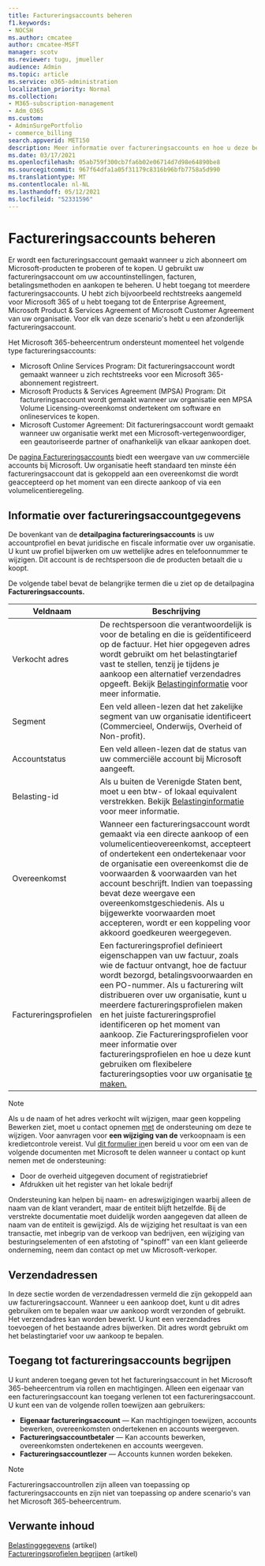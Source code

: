 ```yaml
---
title: Factureringsaccounts beheren
f1.keywords:
- NOCSH
ms.author: cmcatee
author: cmcatee-MSFT
manager: scotv
ms.reviewer: tugu, jmueller
audience: Admin
ms.topic: article
ms.service: o365-administration
localization_priority: Normal
ms.collection:
- M365-subscription-management
- Adm_O365
ms.custom:
- AdminSurgePortfolio
- commerce_billing
search.appverid: MET150
description: Meer informatie over factureringsaccounts en hoe u deze beheert.
ms.date: 03/17/2021
ms.openlocfilehash: 05ab759f300cb7fa6b02e06714d7d98e64890be8
ms.sourcegitcommit: 967f64dfa1a05f31179c8316b96bfb7758a5d990
ms.translationtype: MT
ms.contentlocale: nl-NL
ms.lasthandoff: 05/12/2021
ms.locfileid: "52331596"
---
```

# <a name="manage-billing-accounts"></a>Factureringsaccounts beheren

Er wordt een factureringsaccount gemaakt wanneer u zich abonneert om Microsoft-producten te proberen of te kopen. U gebruikt uw factureringsaccount om uw accountinstellingen, facturen, betalingsmethoden en aankopen te beheren. U hebt toegang tot meerdere factureringsaccounts. U hebt zich bijvoorbeeld rechtstreeks aangemeld voor Microsoft 365 of u hebt toegang tot de Enterprise Agreement, Microsoft Product & Services Agreement of Microsoft Customer Agreement van uw organisatie. Voor elk van deze scenario's hebt u een afzonderlijk factureringsaccount.

Het Microsoft 365-beheercentrum ondersteunt momenteel het volgende type factureringsaccounts:

- Microsoft Online Services Program: Dit factureringsaccount wordt gemaakt wanneer u zich rechtstreeks voor een Microsoft 365-abonnement registreert.
- Microsoft Products & Services Agreement (MPSA) Program: Dit factureringsaccount wordt gemaakt wanneer uw organisatie een MPSA Volume Licensing-overeenkomst ondertekent om software en onlineservices te kopen.
- Microsoft Customer Agreement: Dit factureringsaccount wordt gemaakt wanneer uw organisatie werkt met een Microsoft-vertegenwoordiger, een geautoriseerde partner of onafhankelijk van elkaar aankopen doet.

De <a href="https://go.microsoft.com/fwlink/p/?linkid=2084771" target="_blank">pagina Factureringsaccounts</a> biedt een weergave van uw commerciële accounts bij Microsoft. Uw organisatie heeft standaard ten minste één factureringsaccount dat is gekoppeld aan een overeenkomst die wordt geaccepteerd op het moment van een directe aankoop of via een volumelicentieregeling.

## <a name="understand-billing-account-details"></a>Informatie over factureringsaccountgegevens

De bovenkant van de **detailpagina factureringsaccounts** is uw accountprofiel en bevat juridische en fiscale informatie over uw organisatie. U kunt uw profiel bijwerken om uw wettelijke adres en telefoonnummer te wijzigen. Dit account is de rechtspersoon die de producten betaalt die u koopt.

De volgende tabel bevat de belangrijke termen die u ziet op de detailpagina **Factureringsaccounts.**

| Veldnaam | Beschrijving |
|------------------|------------------------------------------------------------------------------------------------------------------------------------------------------------------------------------------------------------------------------------------------------------------------------|
| Verkocht adres | De rechtspersoon die verantwoordelijk is voor de betaling en die is geïdentificeerd op de factuur. Het hier opgegeven adres wordt gebruikt om het belastingtarief vast te stellen, tenzij je tijdens je aankoop een alternatief verzendadres opgeeft. Bekijk [Belastinginformatie](billing-and-payments/tax-information.md) voor meer informatie. |
| Segment | Een veld alleen-lezen dat het zakelijke segment van uw organisatie identificeert (Commercieel, Onderwijs, Overheid of Non-profit). |
| Accountstatus | Een veld alleen-lezen dat de status van uw commerciële account bij Microsoft aangeeft. |
| Belasting-id | Als u buiten de Verenigde Staten bent, moet u een btw- of lokaal equivalent verstrekken. Bekijk [Belastinginformatie](billing-and-payments/tax-information.md) voor meer informatie. |
| Overeenkomst | Wanneer een factureringsaccount wordt gemaakt via een directe aankoop of een volumelicentieovereenkomst, accepteert of ondertekent een ondertekenaar voor de organisatie een overeenkomst die de voorwaarden & voorwaarden van het account beschrijft. Indien van toepassing bevat deze weergave een overeenkomstgeschiedenis. Als u bijgewerkte voorwaarden moet accepteren,  wordt er een koppeling voor akkoord goedkeuren weergegeven. |
| Factureringsprofielen | Een factureringsprofiel definieert eigenschappen van uw factuur, zoals wie de factuur ontvangt, hoe de factuur wordt bezorgd, betalingsvoorwaarden en een PO-nummer. Als u facturering wilt distribueren over uw organisatie, kunt u meerdere factureringsprofielen maken en het juiste factureringsprofiel identificeren op het moment van aankoop. Zie Factureringsprofielen voor meer informatie over factureringsprofielen en hoe u deze kunt gebruiken om flexibelere factureringsopties voor uw organisatie [te maken.](billing-and-payments/manage-billing-profiles.md) |

> [!NOTE]
> Als u de  naam of het adres verkocht wilt wijzigen, maar geen koppeling Bewerken ziet, moet u contact opnemen [met](../business-video/get-help-support.md) de ondersteuning om deze te wijzigen.  Voor aanvragen voor **een wijziging van de** verkoopnaam is een kredietcontrole vereist. Vul [dit formulier in](https://www.microsoft.com/download/details.aspx?id=102732)en bereid u voor om een van de volgende documenten met Microsoft te delen wanneer u contact op kunt nemen met de ondersteuning:
>
> - Door de overheid uitgegeven document of registratiebrief
> - Afdrukken uit het register van het lokale bedrijf
>
> Ondersteuning kan helpen bij naam- en adreswijzigingen waarbij alleen de naam van de klant verandert, maar de entiteit blijft hetzelfde. Bij de verstrekte documentatie moet duidelijk worden aangegeven dat alleen de naam van de entiteit is gewijzigd. Als de wijziging het resultaat is van een transactie, met inbegrip van de verkoop van bedrijven, een wijziging van besturingselementen of een afstoting of "spinoff" van een klant gelieerde onderneming, neem dan contact op met uw Microsoft-verkoper.

## <a name="shipping-addresses"></a>Verzendadressen

In deze sectie worden de verzendadressen vermeld die zijn gekoppeld aan uw factureringsaccount. Wanneer u een aankoop doet, kunt u dit adres gebruiken om te bepalen waar uw aankoop wordt verzonden of gebruikt. Het verzendadres kan worden bewerkt. U kunt een verzendadres toevoegen of het bestaande adres bijwerken. Dit adres wordt gebruikt om het belastingtarief voor uw aankoop te bepalen.

## <a name="understand-access-to-billing-accounts"></a>Toegang tot factureringsaccounts begrijpen

U kunt anderen toegang geven tot het factureringsaccount in het Microsoft 365-beheercentrum via rollen en machtigingen. Alleen een eigenaar van een factureringsaccount kan toegang verlenen tot een factureringsaccount. U kunt een van de volgende rollen toewijzen aan gebruikers:

- **Eigenaar factureringsaccount** &mdash; Kan machtigingen toewijzen, accounts bewerken, overeenkomsten ondertekenen en accounts weergeven.
- **Factureringsaccountbetaler** &mdash; Kan accounts bewerken, overeenkomsten ondertekenen en accounts weergeven.
- **Factureringsaccountlezer** &mdash; Accounts kunnen worden bekeken.

> [!Note]
> Factureringsaccountrollen zijn alleen van toepassing op factureringsaccounts en zijn niet van toepassing op andere scenario's van het Microsoft 365-beheercentrum.

## <a name="related-content"></a>Verwante inhoud

[Belastinggegevens](billing-and-payments/tax-information.md) (artikel) \
[Factureringsprofielen begrijpen](billing-and-payments/manage-billing-profiles.md) (artikel)

